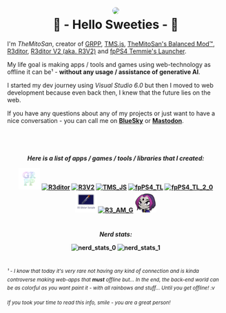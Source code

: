 <h1 align="center">
  <img src="https://avatars.githubusercontent.com/u/32562725?v=4" style="border-radius:100%;width:100px;"><br>
  💜 - Hello Sweeties - 💜
</h1>

I'm *TheMitoSan*, creator of [GRPP](https://github.com/themitosan/grpp), [TMS.js](https://github.com/themitosan/TMS.js), [TheMitoSan's Balanced Mod™](https://www.moddb.com/mods/themitosans-balanced-mod), [R3ditor](https://github.com/themitosan/R3ditor), [R3ditor V2 (aka. R3V2)](https://github.com/themitosan/R3ditor-V2) and [fpPS4 Temmie's Launcher](https://github.com/themitosan/fpPS4-Temmie-s-Launcher).

My life goal is making apps / tools and games using web-technology as offline it can be¹ - __without any usage / assistance of generative AI__.

I started my dev journey using *Visual Studio 6.0* but then I moved to web development because even back then, I knew that the future lies on the web.

If you have any questions about any of my projects or just want to have a nice conversation - you can call me on **[BlueSky](https://bsky.app/profile/themitosan.bsky.social)** or **[Mastodon](https://mastodon.social/@julianaheartz)**.

#

<h4 align="center">

<br>

*Here is a list of apps / games / tools / libraries that I created:*

<a target="_blank" href="https://github.com/themitosan/grpp"><img style="width:50px;" alt="grpp" src="https://raw.githubusercontent.com/themitosan/themitosan/refs/heads/main/img/GRPP.png"></a>
<a target="_blank" href="https://github.com/themitosan/R3ditor"><img style="width:50px;" alt="R3ditor" src="https://raw.githubusercontent.com/themitosan/R3ditor/master/App/Img/logo.png"></a>
<a target="_blank" href="https://github.com/themitosan/R3ditor-V2"><img style="width:50px;" alt="R3V2" src="https://github.com/themitosan/R3ditor-V2/blob/main/App/img/logo.png?raw=true"></a>
<a target="_blank" href="https://github.com/themitosan/TMS.js"><img style="width:50px;" alt="TMS_JS" src="https://raw.githubusercontent.com/themitosan/TMS.js/main/tmsjs.png"></a>
<a target="_blank" href="https://github.com/themitosan/fpPS4-Temmie-s-Launcher"><img style="width:50px;" alt="fpPS4_TL" src="https://github.com/themitosan/fpPS4-Temmie-s-Launcher/blob/main/App/img/logo.png?raw=true"></a>
<a target="_blank" href="https://github.com/themitosan/fpPS4-Temmie-s-Launcher/tree/Rewrite-WIP"><img style="width:50px;" alt="fpPS4_TL_2_0" src="https://github.com/themitosan/fpPS4-Temmie-s-Launcher/blob/Rewrite-WIP/App/img/icon.png?raw=true"></a>
<a target="_blank" href="https://github.com/themitosan/r3-water-sample-puzzle"><img style="width:50px;" alt="R3_WS_P" src="https://github.com/themitosan/r3-water-sample-puzzle/raw/main/App/img/icon.png?raw=true"></a>
<a target="_blank" href="https://github.com/themitosan/R3-Auto-Map-Gen"><img style="width:50px;" alt="R3_AM_G" src="https://github.com/themitosan/R3-Auto-Map-Gen/raw/main/App/img/icon.png?raw=true"></a>
<a target="_blank" href="https://github.com/themitosan/TemmieDeck"><img style="width:50px;" alt="TemmieDeck" src="https://github.com/themitosan/TemmieDeck/blob/main/App/img/icon.png?raw=true"></a>

</h4>

#
<h4 align="center">

*Nerd stats:*

<img src="https://github-profile-summary-cards.vercel.app/api/cards/profile-details?username=themitosan&theme=github_dark" alt="nerd_stats_0" />
<img src="https://github-readme-stats.vercel.app/api/?username=themitosan&show_icons=true&hide_border=true&hide_title=true&count_private=true&theme=github_dark" alt="nerd_stats_1" />

</h4>

#

*<sup>¹ - I know that today it's very rare not having any kind of connection and is kinda controverse making web-apps that **must** offline but... In the end, the back-end world can be as colorful as you want paint it - with all rainbows and stuff... Until you get offline! :v</sup>*

*<sup>If you took your time to read this info, smile - you are a great person!</sup>*
